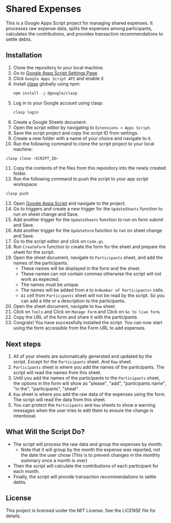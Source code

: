 # Shared Expenses

This is a Google Apps Script project for managing shared expenses. It processes raw expense data, splits the expenses among participants, calculates the contributions, and provides transaction recommendations to settle debts.

## Installation

1. Clone the repository to your local machine.
2. Go to [Google Apps Script Settings Page](https://script.google.com/home/usersettings).
3. Click `Google Apps Script API` and enable it.
4. Install [clasp](https://github.com/google/clasp) globally using npm:
   ```sh
   npm install -g @google/clasp
   ```
5. Log in to your Google account using clasp:
   ```sh
   clasp login
   ```
6. Create a Google Sheets document.
7. Open the script editor by navigating to `Extensions > Apps Script`.
8. Save the script project and copy the script ID from settings.
9. Create a new folder with a name of your choice and navigate to it.
10. Run the following command to clone the script project to your local machine:
   ```sh
   clasp clone <SCRIPT_ID>
   ```
11. Copy the contents of the files from this repository into the newly created folder.
12. Run the following command to push the script to your app script workspace:
   ```sh
   clasp push
   ```
13. Open [Google Appa Script](https://script.google.com/) and navigate to the project.
14. Go to triggers and create a new trigger for the `UpdateSheets` function to run on sheet change and Save.
15. Add another trigger for the `UpdateSheets` function to run on form submit and Save.
16. Add another trigger for the `UpdateForm` function to run on sheet change and Save.
17. Go to the script editor and click on `Code.gs`.
18. Run `CreateForm` function to create the form for the sheet and prepare the sheet for the script.
19. Open the sheet document, navigate to `Participants` sheet, and add the names of the participants.
      - These names will be displayed in the form and the sheet.
      - These names can not contain commas otherwise the script will not work as expected.
      - The names must be unique.
      - The names will be added from `A` to `A<Number of Participants>` cells.
      - `A1` cell from `Participants` sheet will not be read by the script. So you can add a title or a description to the participants.
20. Open the sheet document, navigate to `Raw` sheet.
21. Click on `Tools` and Click on `Manage Form` and Click on `Go to live form`.
22. Copy the URL of the form and share it with the participants.
23. Congrats! You have successfully installed the script. You can now start using the form accessible from the Form URL to add expenses.

## Next steps
1. All of your sheets are automatically generated and updated by the script. Except for the `Participants` sheet. And `Raw` sheet.
2. `Participants` sheet is where you add the names of the participants. The script will read the names from this sheet.
3. Until you add the names of the participants to the `Participants` sheet, the options in the form will show as "please", "add", "participants name", "in the", "participants", "sheet".
4. `Raw` sheet is where you add the raw data of the expenses using the form. The script will read the data from this sheet.
5. You can protect the `Participants` and `Raw` sheets to show a warning messages when the user tries to edit them to ensure the change is intentional.


## What Will the Script Do?
- The script will process the raw data and group the expenses by month.
   - Note that it will group by the month the expense was reported, not the date the user chose (This is to prevent changes in the monthly summary once a month is over)
- Then the script will calculate the contributions of each participant for each month.
- Finally, the script will provide transaction recommendations to settle debts.

## License

This project is licensed under the MIT License. See the LICENSE file for details.

